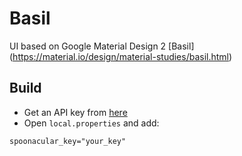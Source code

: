 # Basil

UI based on Google Material Design 2 [Basil] (https://material.io/design/material-studies/basil.html)



## Build

- Get an API key from [here](https://spoonacular.com/food-api)
- Open `local.properties` and add:
```properties
spoonacular_key="your_key"
``` 